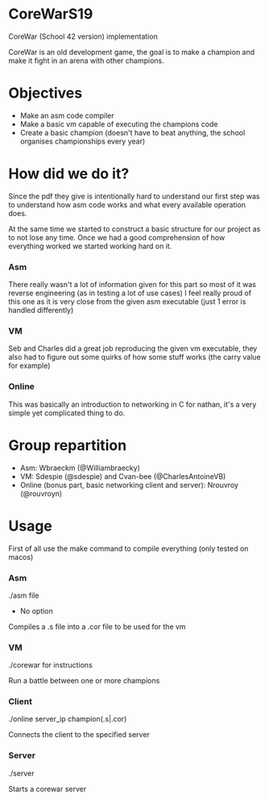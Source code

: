 # CoreWarS19

CoreWar (School 42 version) implementation

CoreWar is an old development game, the goal is to make a champion and make it fight in an arena with other champions.

# Objectives

- Make an asm code compiler 
- Make a basic vm capable of executing the champions code
- Create a basic champion (doesn't have to beat anything, the school organises championships every year)

# How did we do it?

Since the pdf they give is intentionally hard to understand our first step was to understand how asm code works and what every available operation does.

At the same time we started to construct a basic structure for our project as to not lose any time.
Once we had a good comprehension of how everything worked we started working hard on it.

### Asm
There really wasn't a lot of information given for this part so most of it was reverse engineering (as in testing a lot of use cases)
I feel really proud of this one as it is very close from the given asm executable (just 1 error is handled differently)

### VM
Seb and Charles did a great job reproducing the given vm executable, they also had to figure out some quirks of how some stuff works (the carry value for example)

### Online
This was basically an introduction to networking in C for nathan, it's a very simple yet complicated thing to do.

# Group repartition

- Asm: Wbraeckm (@Williambraecky)
- VM: Sdespie (@sdespie) and Cvan-bee (@CharlesAntoineVB)
- Online (bonus part, basic networking client and server): Nrouvroy (@rouvroyn)

# Usage

First of all use the make command to compile everything (only tested on macos)

### Asm
 ./asm file
 - No option
 
 Compiles a .s file into a .cor file to be used for the vm

### VM
 ./corewar for instructions
 
 Run a battle between one or more champions
 
### Client
 ./online server_ip champion(.s|.cor)
 
 Connects the client to the specified server

### Server
 ./server
 
 Starts a corewar server
